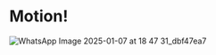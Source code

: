 # Motion!
![WhatsApp Image 2025-01-07 at 18 47 31_dbf47ea7](https://github.com/user-attachments/assets/9cabdcf8-b864-4997-855d-8b0007a29c48)
